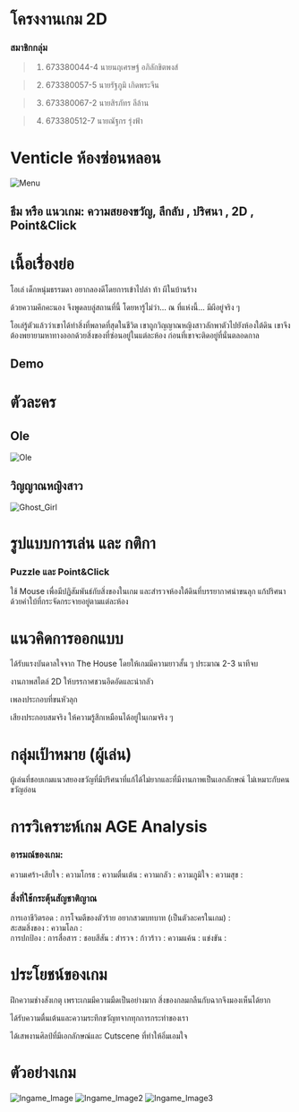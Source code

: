 # โครงงานเกม 2D

### สมาชิกกลุ่ม
>1.  673380044-4 นายนฤเศรษฐ์ อภิลักขิตพงส์
    
>2.  673380057-5 นายรัฐภูมิ เกิดพระจีน
    
>3.  673380067-2 นายสิรภัทร ลีล้าน
    
>4.  673380512-7 นายณัฐกร รุ่งฟ้า


# Venticle ห้องซ่อนหลอน

![Menu](https://github.com/user-attachments/assets/8083ce2d-bca8-4e78-8aa6-6bb7f7b91c7e) 

## ธีม หรือ แนวเกม:  ความสยองขวัญ, ลึกลับ , ปริศนา , 2D , Point&Click


# เนื้อเรื่องย่อ

โอเล่ เด็กหนุ่มธรรมดา อยากลองดีโดยการเข้าไปล่า ท้า ผีในบ้านร้าง 

ด้วยความคึกคะนอง จึงพูดลบลู่สถานที่นี้ โดยหารู้ไม่ว่า… ณ ที่แห่งนี้… มีผีอยู่จริง ๆ

โอเล่รู้ตัวแล้วว่าเขาได้ทำสิ่งที่พลาดที่สุดในชีวิต เขาถูกวิญญาณหญิงสาวลักพาตัวไปยังห้องใต้ดิน เขาจึงต้องพยายามหาทางออกด้วยสิ่งของที่ซ่อนอยู่ในแต่ละห้อง ก่อนที่เขาจะติดอยู่ที่นั่นตลอดกาล


## Demo




# ตัวละคร

## Ole
![Ole]()

## วิญญาณหญิงสาว
![Ghost_Girl]()


# รูปแบบการเล่น และ กติกา

### Puzzle และ Point&Click	
ใช้ Mouse เพื่อมีปฏิสัมพันธ์กับสิ่งของในเกม และสำรวจห้องใต้ดินที่บรรยากาศน่าขนลุก แก้ปริศนาด้วยคำใบ้ที่กระจัดกระจายอยู่ตามแต่ละห้อง 


# แนวคิดการออกแบบ

ได้รับแรงบันดาลใจจาก The House โดยให้เกมมีความยาวสั้น ๆ ประมาณ 2-3 นาทีจบ 

งานภาพสไตล์ 2D ให้บรรกาศชวนอึดอัดและน่ากลัว

เพลงประกอบที่ขนหัวลุก

เสียงประกอบสมจริง ให้ความรู้สึกเหมือนได้อยู่ในเกมจริง ๆ 


# กลุ่มเป้าหมาย (ผู้เล่น)

ผู้เล่นที่ชอบเกมแนวสยองขวัญที่มีปริศนาที่แก้ได้ไม่ยากและที่มีงานภาพเป็นเอกลักษณ์ ไม่เหมาะกับคนขวัญอ่อน


# การวิเคราะห์เกม AGE Analysis

### อารมณ์ของเกม:
ความเศร้า-เสียใจ :
ความโกรธ : 
ความตื่นเต้น :
ความกลัว : 
ความภูมิใจ :
ความสุข  :

### สิ่งที่ใช้กระตุ้นสัญชาติญาณ
การเอาชีวิตรอด : การโจมตีของตัวร้าย 
อยากสวมบทบาท (เป็นตัวละครในเกม) :  
สะสมสิ่งของ : 
ความโลภ :  
การปกป้อง : 
การสื่อสาร : 
ชอบสีสัน : 
สำรวจ : 
ก้าวร้าว : 
ความแค้น : 
แข่งขัน : 


# ประโยชน์ของเกม

ฝึกความช่างสังเกตุ เพราะเกมมีความมืดเป็นอย่างมาก สิ่งของกลมกลืนกับฉากจึงมองเห็นได้ยาก

ได้รับความตื่นเต้นและความระทึกขวัญทจากทุกการกระทำของเรา

ได้เสพงานศิลป์ที่มีเอกลักษณ์และ Cutscene ที่ทำให้อิ่มเอมใจ


# ตัวอย่างเกม
![Ingame_Image](https://github.com/user-attachments/assets/65242de9-f763-4f99-960a-46055bbc1dda)
![Ingame_Image2](https://github.com/user-attachments/assets/b66c0f26-695e-4197-8e0b-a901544f04e3)
![Ingame_Image3]()
